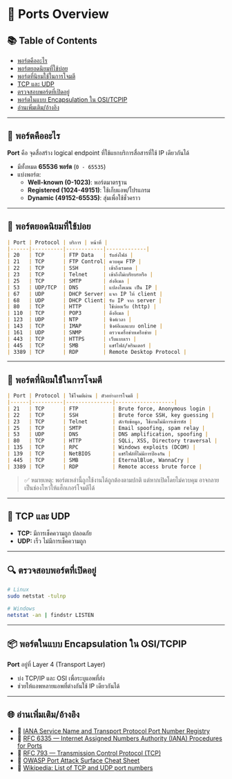 # 🔌 Ports Overview

## 📚 Table of Contents
- [พอร์ตคืออะไร](#พอร์ตคืออะไร)
- [พอร์ตยอดนิยมที่ใช้บ่อย](#พอร์ตยอดนิยมที่ใช้บ่อย)
- [พอร์ตที่นิยมใช้ในการโจมตี](#พอร์ตที่นิยมใช้ในการโจมตี)
- [TCP และ UDP](#tcp-และ-udp)
- [ตรวจสอบพอร์ตที่เปิดอยู่](#ตรวจสอบพอร์ตที่เปิดอยู่)
- [พอร์ตในแบบ Encapsulation ใน OSI/TCPIP](#พอร์ตในแบบ-encapsulation-ใน-ositcpip)
- [อ่านเพิ่มเติม/อ้างอิง](#อ่านเพิ่มเติมอ้างอิง)

---

## 🧠 พอร์ตคืออะไร

**Port** คือ จุดสื่อสร้าง logical endpoint ที่ใช้แยกบริการสื่อสารที่ใช้ IP เดียวกันได้

- มีทั้งหมด **65536 พอร์ต** (`0 - 65535`)
- แบ่งพอร์ต:
  - **Well-known (0-1023)**: พอร์ตมาตรฐาน
  - **Registered (1024-49151)**: ใช้เก็บแอพ/โปรแกรม
  - **Dynamic (49152-65535)**: สุ่มเพื่อใช้ชั่วคราว

---

## 📘 พอร์ตยอดนิยมที่ใช้บ่อย

```markdown
| Port | Protocol | บริการ | หน้าที่ |
|------|----------|------------|-------------|
| 20   | TCP      | FTP Data   | รับส่งไฟล์ |
| 21   | TCP      | FTP Control| ควบคุม FTP |
| 22   | TCP      | SSH        | เข้าถึงเรมอต |
| 23   | TCP      | Telnet     | เข้าถึงไม่เบรียบรหรือ |
| 25   | TCP      | SMTP       | ส่งอีเมล |
| 53   | UDP/TCP  | DNS        | แปลงโดเมน เป็น IP |
| 67   | UDP      | DHCP Server| แจก IP ให้ client |
| 68   | UDP      | DHCP Client| รับ IP จาก server |
| 80   | TCP      | HTTP       | ใช้บ่อยเว็บ (http) |
| 110  | TCP      | POP3       | ดึงอีเมล |
| 123  | UDP      | NTP        | ซิงค์เวลา |
| 143  | TCP      | IMAP       | ซิงค์อีเมลแบบ online |
| 161  | UDP      | SNMP       | ตรวจเครื่อข่ายเครือข่าย |
| 443  | TCP      | HTTPS      | เว็บแบบเรา |
| 445  | TCP      | SMB        | แชร์ไฟล์/พรินเตอร์ |
| 3389 | TCP      | RDP        | Remote Desktop Protocol |
```

---

## 🚨 พอร์ตที่นิยมใช้ในการโจมตี

```markdown
| Port | Protocol | ใช้โจมตีผ่าน | ตัวอย่างการโจมตี |
|------|----------|---------------|-------------------|
| 21   | TCP      | FTP           | Brute force, Anonymous login |
| 22   | TCP      | SSH           | Brute force SSH, key guessing |
| 23   | TCP      | Telnet        | ดักจับข้อมูล, ใช้งานไม่มีการเข้ารหัส |
| 25   | TCP      | SMTP          | Email spoofing, spam relay |
| 53   | UDP      | DNS           | DNS amplification, spoofing |
| 80   | TCP      | HTTP          | SQLi, XSS, Directory traversal |
| 135  | TCP      | RPC           | Windows exploits (DCOM) |
| 139  | TCP      | NetBIOS       | แชร์ไฟล์ที่ไม่มีการป้องกัน |
| 445  | TCP      | SMB           | EternalBlue, WannaCry |
| 3389 | TCP      | RDP           | Remote access brute force |
```

> ✅ หมายเหตุ: พอร์ตเหล่านี้ถูกใช้งานได้ถูกต้องตามปกติ แต่หากเปิดโดยไม่ควบคุม อาจกลายเป็นช่องโหว่ให้แฮ็กเกอร์โจมตีได้

---

## 🔐 TCP และ UDP

- **TCP:** มีการเช็คความถูก ปลอดภัย
- **UDP:** เร็ว ไม่มีการเช็คความถูก

---

## 🔍 ตรวจสอบพอร์ตที่เปิดอยู่

```bash
# Linux
sudo netstat -tulnp

# Windows
netstat -an | findstr LISTEN
```

---

## 📦 พอร์ตในแบบ Encapsulation ใน OSI/TCPIP

**Port** อยู่ที่ Layer 4 (Transport Layer)

- บ่ง TCP/IP และ OSI เพื่อระบุแอพที่ส่ง
- ช่วยให้แอพหลายแอพที่ต่างกันใช้ IP เดียวกันได้

---

## 🌐 อ่านเพิ่มเติม/อ้างอิง

- 🔗 [IANA Service Name and Transport Protocol Port Number Registry](https://www.iana.org/assignments/service-names-port-numbers/service-names-port-numbers.xhtml)
- 🔗 [RFC 6335 — Internet Assigned Numbers Authority (IANA) Procedures for Ports](https://datatracker.ietf.org/doc/html/rfc6335)
- 🔗 [RFC 793 — Transmission Control Protocol (TCP)](https://datatracker.ietf.org/doc/html/rfc793)
- 🔗 [OWASP Port Attack Surface Cheat Sheet](https://cheatsheetseries.owasp.org/cheatsheets/Port_Attack_Surface_Cheat_Sheet.html)
- 🔗 [Wikipedia: List of TCP and UDP port numbers](https://en.wikipedia.org/wiki/List_of_TCP_and_UDP_port_numbers)

